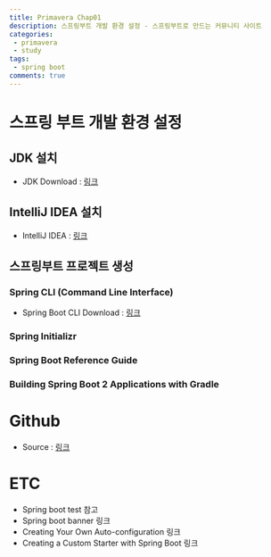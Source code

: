 ```yaml
---
title: Primavera Chap01
description: 스프링부트 개발 환경 설정 - 스프링부트로 만드는 커뮤니티 사이트
categories:
 - primavera
 - study
tags:
 - spring boot
comments: true
---
```


# 스프링 부트 개발 환경 설정

## JDK 설치
* JDK Download : [링크](https://www.oracle.com/technetwork/java/javase/downloads/index.html)

## IntelliJ IDEA 설치
* IntelliJ IDEA : [링크](https://www.jetbrains.com/idea/download)

## 스프링부트 프로젝트 생성
### Spring CLI (Command Line Interface)
* Spring Boot CLI Download : [링크](https://docs.spring.io/spring-boot/docs/current/reference/html/getting-started-installing-spring-boot.html#getting-started-installing-the-cli)
### Spring Initializr
### Spring Boot Reference Guide
### Building Spring Boot 2 Applications with Gradle

# Github
* Source : [링크](https://github.com/csj4032/primavera/tree/master/chap01)

# ETC
* Spring boot test 참고
* Spring boot banner 링크
* Creating Your Own Auto-configuration 링크
* Creating a Custom Starter with Spring Boot 링크
